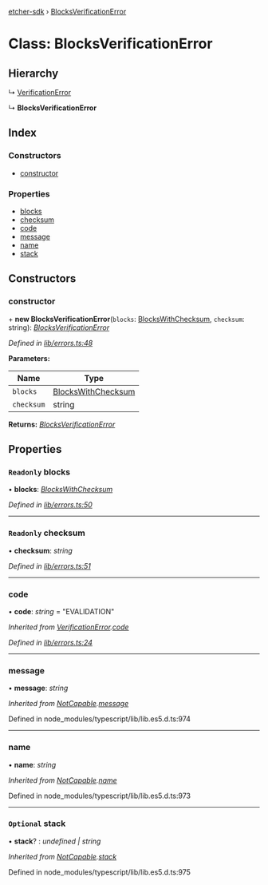[etcher-sdk](../README.md) › [BlocksVerificationError](blocksverificationerror.md)

# Class: BlocksVerificationError

## Hierarchy

  ↳ [VerificationError](verificationerror.md)

  ↳ **BlocksVerificationError**

## Index

### Constructors

* [constructor](blocksverificationerror.md#constructor)

### Properties

* [blocks](blocksverificationerror.md#readonly-blocks)
* [checksum](blocksverificationerror.md#readonly-checksum)
* [code](blocksverificationerror.md#code)
* [message](blocksverificationerror.md#message)
* [name](blocksverificationerror.md#name)
* [stack](blocksverificationerror.md#optional-stack)

## Constructors

###  constructor

\+ **new BlocksVerificationError**(`blocks`: [BlocksWithChecksum](../interfaces/blockswithchecksum.md), `checksum`: string): *[BlocksVerificationError](blocksverificationerror.md)*

*Defined in [lib/errors.ts:48](https://github.com/balena-io-modules/etcher-sdk/blob/1e00137/lib/errors.ts#L48)*

**Parameters:**

Name | Type |
------ | ------ |
`blocks` | [BlocksWithChecksum](../interfaces/blockswithchecksum.md) |
`checksum` | string |

**Returns:** *[BlocksVerificationError](blocksverificationerror.md)*

## Properties

### `Readonly` blocks

• **blocks**: *[BlocksWithChecksum](../interfaces/blockswithchecksum.md)*

*Defined in [lib/errors.ts:50](https://github.com/balena-io-modules/etcher-sdk/blob/1e00137/lib/errors.ts#L50)*

___

### `Readonly` checksum

• **checksum**: *string*

*Defined in [lib/errors.ts:51](https://github.com/balena-io-modules/etcher-sdk/blob/1e00137/lib/errors.ts#L51)*

___

###  code

• **code**: *string* = "EVALIDATION"

*Inherited from [VerificationError](verificationerror.md).[code](verificationerror.md#code)*

*Defined in [lib/errors.ts:24](https://github.com/balena-io-modules/etcher-sdk/blob/1e00137/lib/errors.ts#L24)*

___

###  message

• **message**: *string*

*Inherited from [NotCapable](notcapable.md).[message](notcapable.md#message)*

Defined in node_modules/typescript/lib/lib.es5.d.ts:974

___

###  name

• **name**: *string*

*Inherited from [NotCapable](notcapable.md).[name](notcapable.md#name)*

Defined in node_modules/typescript/lib/lib.es5.d.ts:973

___

### `Optional` stack

• **stack**? : *undefined | string*

*Inherited from [NotCapable](notcapable.md).[stack](notcapable.md#optional-stack)*

Defined in node_modules/typescript/lib/lib.es5.d.ts:975

